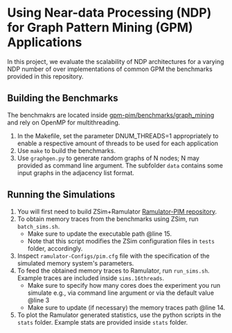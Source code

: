 # Using Near-data Processing (NDP) for Graph Pattern Mining (GPM) Applications

In this project, we evaluate the scalability of NDP architectures for a varying NDP number of over implementations of common GPM the benchmarks provided in this repository.

## Building the Benchmarks
The benchmakrs are located inside [gpm-pim/benchmarks/graph_mining](https://github.com/azulqarni/gpm-pim/tree/main/benchmarks/graph_mining) and rely on OpenMP for multithreading.
1) In the Makefile, set the parameter DNUM_THREADS=1 appropriately to enable a respective amount of threads to be used for each application
2) Use `make` to build the benchmarks.
3) Use `graphgen.py` to generate random graphs of N nodes; N may provided as command line argument. The subfolder `data` contains some input graphs in the adjacency list format.

## Running the Simulations

1) You will first need to build ZSim+Ramulator [Ramulator-PIM repository](https://github.com/CMU-SAFARI/ramulator-pim).
3) To obtain memory traces from the benchmarks using ZSim, run `batch_sims.sh`.
   - Make sure to update the executable path @line 15.
   - Note that this script modifies the ZSim configuration files in `tests` folder, accordingly.
4) Inspect `ramulator-Configs/pim.cfg` file with the specification of the simulated memory system's parameters.
5) To feed the obtained memory traces to Ramulator, run `run_sims.sh`. Example traces are included inside `sims.16threads`.
   - Make sure to specify how many cores does the experiment you run simulate e.g., via command line argument or via the default value @line 3
   - Make sure to update (if necessary) the memory traces path @line 14.
6) To plot the Ramulator generated statistics, use the python scripts in the `stats` folder. Example stats are provided inside `stats` folder.
